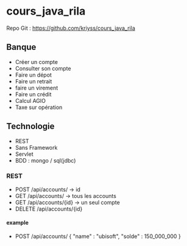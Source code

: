 # cours_java_rila

Repo Git : https://github.com/kriyss/cours_java_rila


## Banque

-  Créer un compte 
-  Consulter son compte
-  Faire un dépot 
-  Faire un retrait
-  faire un virement
-  Faire un crédit
-  Calcul AGIO
-  Taxe sur opération

## Technologie

- REST 
- Sans Framework 
- Servlet
- BDD : mongo / sql(jdbc)


### REST 

- POST /api/accounts/ -> id
- GET /api/accounts/ -> tous les accounts
- GET /api/accounts/{id} -> un seul compte
- DELETE /api/accounts/{id}

#### example 
- POST /api/accounts/ 
    {
        "name" : "ubisoft",
        "solde" : 150_000_000
    }


